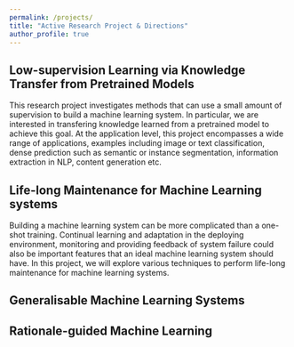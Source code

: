 ```yaml
---
permalink: /projects/
title: "Active Research Project & Directions"
author_profile: true
---
```


## Low-supervision Learning via Knowledge Transfer from Pretrained Models
This research project investigates methods that can use a small amount of supervision to build a machine learning system. In particular, we are interested in transfering knowledge learned from a pretrained model to achieve this goal. At the application level, this project encompasses a wide range of applications, examples including image or text classification, dense prediction such as semantic or instance segmentation, information extraction in NLP, content generation etc.


## Life-long Maintenance for Machine Learning systems 
Building a machine learning system can be more complicated than a one-shot training. Continual learning and adaptation in the deploying environment, monitoring and providing feedback of system failure could also be important features that an ideal machine learning system should have. In this project, we will explore various techniques to perform life-long maintenance for machine learning systems.

## Generalisable Machine Learning Systems


## Rationale-guided Machine Learning
